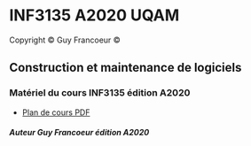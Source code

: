 # INF3135 A2020 UQAM

Copyright :copyright: Guy Francoeur :copyright:

## Construction et maintenance de logiciels

### Matériel du cours INF3135 édition A2020

- [Plan de cours PDF](http://info.uqam.ca/plan_cours/Automne%202020/INF3135.pdf)


##### Auteur Guy Francoeur édition A2020
